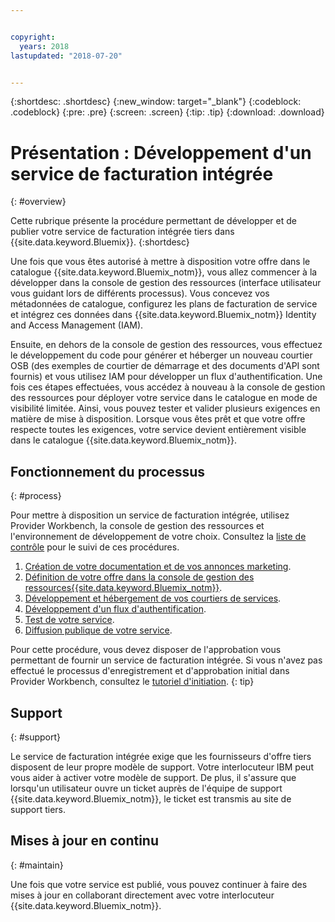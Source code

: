 ```yaml
---


copyright:
  years: 2018
lastupdated: "2018-07-20"


---
```


{:shortdesc: .shortdesc}
{:new_window: target="_blank"}
{:codeblock: .codeblock}
{:pre: .pre}
{:screen: .screen}
{:tip: .tip}
{:download: .download}

# Présentation : Développement d'un service de facturation intégrée
{: #overview}

Cette rubrique présente la procédure permettant de développer et de publier votre service de facturation intégrée tiers dans {{site.data.keyword.Bluemix}}.
{:shortdesc}

Une fois que vous êtes autorisé à mettre à disposition votre offre dans le catalogue {{site.data.keyword.Bluemix_notm}}, vous allez commencer à la développer dans la console de gestion des ressources (interface utilisateur vous guidant lors de différents processus). Vous concevez vos métadonnées de catalogue, configurez les plans de facturation de service et intégrez ces données dans {{site.data.keyword.Bluemix_notm}} Identity and Access Management (IAM). 

Ensuite, en dehors de la console de gestion des ressources, vous effectuez le développement du code pour générer et héberger un nouveau courtier OSB (des exemples de courtier de démarrage et des documents d'API sont fournis) et vous utilisez IAM pour développer un flux d'authentification. Une fois ces étapes effectuées, vous accédez à nouveau à la console de gestion des ressources pour déployer votre service dans le catalogue en mode de visibilité limitée. Ainsi, vous pouvez tester et valider plusieurs exigences en matière de mise à disposition. Lorsque vous êtes prêt et que votre offre respecte toutes les exigences, votre service devient entièrement visible dans le catalogue {{site.data.keyword.Bluemix_notm}}.


## Fonctionnement du processus
{: #process}

Pour mettre à disposition un service de facturation intégrée, utilisez Provider Workbench, la console de gestion des ressources et l'environnement de développement de votre choix. Consultez la [liste de contrôle](/docs/third-party/checklist.html#checklist) pour le suivi de ces procédures.

1. [Création de votre documentation et de vos annonces marketing](/docs/third-party/cis1-docs-marketing.html).
2. [Définition de votre offre dans la console de gestion des ressources{{site.data.keyword.Bluemix_notm}}](/docs/third-party/cis2-rmc-define.html).
3. [Développement et hébergement de vos courtiers de services](/docs/third-party/cis3-broker.html).
4. [Développement d'un flux d'authentification](/docs/third-party/cis5-iam.html).
5. [Test de votre service](/docs/third-party/cis4-rmc-publish.html).
6. [Diffusion publique de votre service](/docs/third-party/cis6-ga.html).

Pour cette procédure, vous devez disposer de l'approbation vous permettant de fournir un service de facturation intégrée. Si vous n'avez pas effectué le processus d'enregistrement et d'approbation initial dans Provider Workbench, consultez le [tutoriel d'initiation](/docs/third-party/index.md).
{: tip}

## Support
{: #support}

Le service de facturation intégrée exige que les fournisseurs d'offre tiers disposent de leur propre modèle de support. Votre interlocuteur IBM peut vous aider à activer votre modèle de support. De plus, il s'assure que lorsqu'un utilisateur ouvre un ticket auprès de l'équipe de support {{site.data.keyword.Bluemix_notm}}, le ticket est transmis au site de support tiers.

## Mises à jour en continu
{: #maintain}

Une fois que votre service est publié, vous pouvez continuer à faire des mises à jour en collaborant directement avec votre interlocuteur {{site.data.keyword.Bluemix_notm}}.



